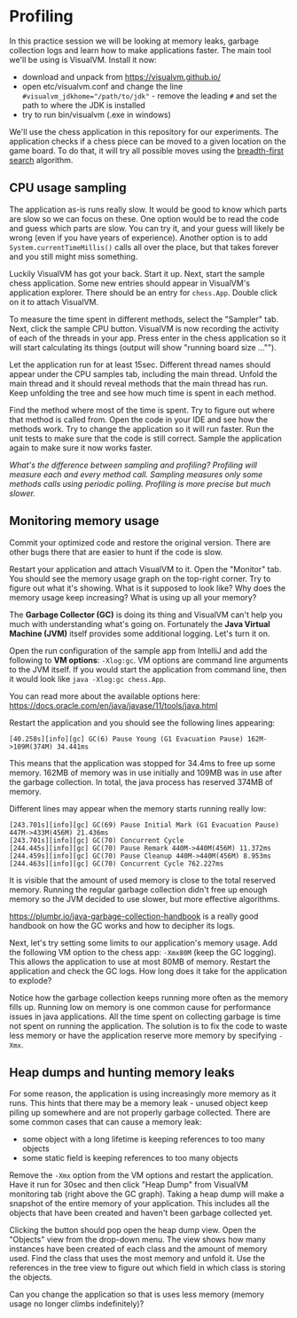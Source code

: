 # Profiling

In this practice session we will be looking at memory leaks, garbage collection logs and learn how to make applications faster.
The main tool we'll be using is VisualVM.
Install it now:
* download and unpack from https://visualvm.github.io/
* open etc/visualvm.conf and change the line `#visualvm_jdkhome="/path/to/jdk"` - remove the leading `#` and set the path to where the JDK is installed
* try to run bin/visualvm (.exe in windows)

We'll use the chess application in this repository for our experiments.
The application checks if a chess piece can be moved to a given location on the game board.
To do that, it will try all possible moves using the [breadth-first search](https://en.wikipedia.org/wiki/Breadth-first_search) algorithm.

## CPU usage sampling

The application as-is runs really slow.
It would be good to know which parts are slow so we can focus on these.
One option would be to read the code and guess which parts are slow.
You can try it, and your guess will likely be wrong (even if you have years of experience).
Another option is to add `System.currentTimeMillis()` calls all over the place, but that takes forever and you still might miss something.

Luckily VisualVM has got your back.
Start it up.
Next, start the sample chess application.
Some new entries should appear in VisualVM's application explorer.
There should be an entry for `chess.App`.
Double click on it to attach VisualVM.

To measure the time spent in different methods, select the "Sampler" tab.
Next, click the sample CPU button.
VisualVM is now recording the activity of each of the threads in your app.
Press enter in the chess application so it will start calculating its things (output will show "running board size ..."").

Let the application run for at least 15sec.
Different thread names should appear under the CPU samples tab, including the main thread.
Unfold the main thread and it should reveal methods that the main thread has run.
Keep unfolding the tree and see how much time is spent in each method.

Find the method where most of the time is spent.
Try to figure out where that method is called from.
Open the code in your IDE and see how the methods work.
Try to change the application so it will run faster.
Run the unit tests to make sure that the code is still correct.
Sample the application again to make sure it now works faster.

*What's the difference between sampling and profiling?
Profiling will measure each and every method call.
Sampling measures only some methods calls using periodic polling.
Profiling is more precise but much slower.*

## Monitoring memory usage

Commit your optimized code and restore the original version.
There are other bugs there that are easier to hunt if the code is slow.

Restart your application and attach VisualVM to it.
Open the "Monitor" tab.
You should see the memory usage graph on the top-right corner.
Try to figure out what it's showing.
What is it supposed to look like?
Why does the memory usage keep increasing?
What is using up all your memory?

The **Garbage Collector (GC)** is doing its thing and VisualVM can't help you much with understanding what's going on.
Fortunately the **Java Virtual Machine (JVM)** itself provides some additional logging.
Let's turn it on.

Open the run configuration of the sample app from IntelliJ and add the following to **VM options**: `-Xlog:gc`.
VM options are command line arguments to the JVM itself.
If you would start the application from command line, then it would look like `java -Xlog:gc chess.App`.

You can read more about the available options here:
https://docs.oracle.com/en/java/javase/11/tools/java.html

Restart the application and you should see the following lines appearing:
```
[40.258s][info][gc] GC(6) Pause Young (G1 Evacuation Pause) 162M->109M(374M) 34.441ms
```
This means that the application was stopped for 34.4ms to free up some memory.
162MB of memory was in use initially and 109MB was in use after the garbage collection.
In total, the java process has reserved 374MB of memory.

Different lines may appear when the memory starts running really low:
```
[243.701s][info][gc] GC(69) Pause Initial Mark (G1 Evacuation Pause) 447M->433M(456M) 21.436ms
[243.701s][info][gc] GC(70) Concurrent Cycle
[244.445s][info][gc] GC(70) Pause Remark 440M->440M(456M) 11.372ms
[244.459s][info][gc] GC(70) Pause Cleanup 440M->440M(456M) 8.953ms
[244.463s][info][gc] GC(70) Concurrent Cycle 762.227ms
```
It is visible that the amount of used memory is close to the total reserved memory.
Running the regular garbage collection didn't free up enough memory so the JVM decided to use slower, but more effective algorithms.

https://plumbr.io/java-garbage-collection-handbook is a really good handbook on how the GC works and how to decipher its logs.

Next, let's try setting some limits to our application's memory usage.
Add the following VM option to the chess app: `-Xmx80M` (keep the GC logging).
This allows the application to use at most 80MB of memory.
Restart the application and check the GC logs.
How long does it take for the application to explode?

Notice how the garbage collection keeps running more often as the memory fills up.
Running low on memory is one common cause for performance issues in java applications.
All the time spent on collecting garbage is time not spent on running the application.
The solution is to fix the code to waste less memory or have the application reserve more memory by specifying `-Xmx`.

## Heap dumps and hunting memory leaks

For some reason, the application is using increasingly more memory as it runs.
This hints that there may be a memory leak - unused object keep piling up somewhere and are not properly garbage collected.
There are some common cases that can cause a memory leak:
* some object with a long lifetime is keeping references to too many objects
* some static field is keeping references to too many objects

Remove the `-Xmx` option from the VM options and restart the application.
Have it run for 30sec and then click "Heap Dump" from VisualVM monitoring tab (right above the GC graph).
Taking a heap dump will make a snapshot of the entire memory of your application.
This includes all the objects that have been created and haven't been garbage collected yet.

Clicking the button should pop open the heap dump view.
Open the "Objects" view from the drop-down menu.
The view shows how many instances have been created of each class and the amount of memory used.
Find the class that uses the most memory and unfold it.
Use the references in the tree view to figure out which field in which class is storing the objects.

Can you change the application so that is uses less memory (memory usage no longer climbs indefinitely)?
